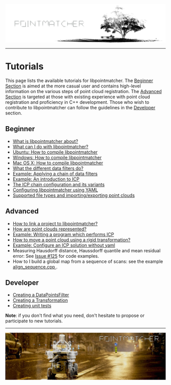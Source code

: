 ![alt tag](images/banner_light.jpeg)


---

Tutorials
=========

This page lists the available tutorials for libpointmatcher. The [Beginner Section](#beginner) is aimed at the more casual user and contains high-level information on the various steps of point cloud registration. The [Advanced Section](#advanced) is targeted at those with existing experience with point cloud registration and proficiency in C++ development.  Those who wish to contribute to libpointmatcher can follow the guidelines in the [Developer](#developer) section.

Beginner<a name="beginner"></a>
---------

- [What is libpointmatcher about?](Introduction.md)
- [What can I do with libpointmatcher?](ApplicationsAndPub.md)
- [Ubuntu: How to compile libpointmatcher](Compilation.md)
- [Windows: How to compile libpointmatcher](CompilationWindows.md)
- [Mac OS X: How to compile libpointmatcher](CompilationMac.md)
- [What the different data filters do?](Datafilters.md)
- [Example: Applying a chain of data filters](ApplyingDatafilters.md)
- [Example: An introduction to ICP](ICPIntro.md)
- [The ICP chain configuration and its variants](DefaultICPConfig.md)
- [Configuring libpointmatcher using YAML](Configuration.md)
- [Supported file types and importing/exporting point clouds](ImportExport.md)

Advanced<a name="advanced"></a>
-------
- [How to link a project to libpointmatcher?](LinkingProjects.md)
- [How are point clouds represented?](Pointclouds.md)
- [Example: Writing a program which performs ICP](BasicRegistration.md)
- [How to move a point cloud using a rigid transformation?](Transformations.md)
- [Example: Configure an ICP solution without yaml](icpWithoutYaml.md)
- Measuring Hausdorff distance, Haussdorff quantile and mean residual error: See [Issue #125](https://github.com/ethz-asl/libpointmatcher/issues/125) for code examples.
- How to I build a global map from a sequence of scans: see the example [align_sequence.cpp ](../examples/align_sequence.cpp ).

Developer<a name="developer"></a>
---------
- [Creating a DataPointsFilter](DataPointsFilterDev.md)
- [Creating a Transformation](TransformationDev.md)
- [Creating unit tests](UnitTestDev.md)

**Note**: if you don't find what you need, don't hesitate to propose or participate to new tutorials. 

---


![alt tag](images/banner_dark.jpeg)
